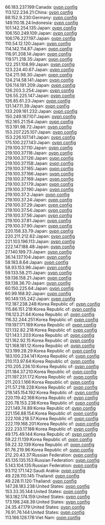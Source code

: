 66.183.237.199:Canada: [ovpn config](vpn/66_183_237_199.ovpn)  
113.122.234.21:China: [ovpn config](vpn/113_122_234_21.ovpn)  
88.152.9.230:Germany: [ovpn config](vpn/88_152_9_230.ovpn)  
149.110.18.24:Indonesia: [ovpn config](vpn/149_110_18_24.ovpn)  
101.142.254.135:Japan: [ovpn config](vpn/101_142_254_135.ovpn)  
106.150.249.109:Japan: [ovpn config](vpn/106_150_249_109.ovpn)  
106.176.227.197:Japan: [ovpn config](vpn/106_176_227_197.ovpn)  
110.54.12.120:Japan: [ovpn config](vpn/110_54_12_120.ovpn)  
114.142.114.87:Japan: [ovpn config](vpn/114_142_114_87.ovpn)  
116.91.208.14:Japan: [ovpn config](vpn/116_91_208_14.ovpn)  
119.171.218.35:Japan: [ovpn config](vpn/119_171_218_35.ovpn)  
122.251.108.99:Japan: [ovpn config](vpn/122_251_108_99.ovpn)  
123.224.40.67:Japan: [ovpn config](vpn/123_224_40_67.ovpn)  
124.211.98.30:Japan: [ovpn config](vpn/124_211_98_30.ovpn)  
124.214.58.141:Japan: [ovpn config](vpn/124_214_58_141.ovpn)  
126.114.191.209:Japan: [ovpn config](vpn/126_114_191_209.ovpn)  
126.203.3.254:Japan: [ovpn config](vpn/126_203_3_254.ovpn)  
126.55.225.147:Japan: [ovpn config](vpn/126_55_225_147.ovpn)  
126.85.61.23:Japan: [ovpn config](vpn/126_85_61_23.ovpn)  
131.147.11.39:Japan: [ovpn config](vpn/131_147_11_39.ovpn)  
133.209.161.232:Japan: [ovpn config](vpn/133_209_161_232.ovpn)  
150.249.187.107:Japan: [ovpn config](vpn/150_249_187_107.ovpn)  
152.165.21.154:Japan: [ovpn config](vpn/152_165_21_154.ovpn)  
153.191.98.72:Japan: [ovpn config](vpn/153_191_98_72.ovpn)  
153.207.225.107:Japan: [ovpn config](vpn/153_207_225_107.ovpn)  
153.226.107.141:Japan: [ovpn config](vpn/153_226_107_141.ovpn)  
175.100.227.143:Japan: [ovpn config](vpn/175_100_227_143.ovpn)  
219.100.37.110:Japan: [ovpn config](vpn/219_100_37_110.ovpn)  
219.100.37.118:Japan: [ovpn config](vpn/219_100_37_118.ovpn)  
219.100.37.126:Japan: [ovpn config](vpn/219_100_37_126.ovpn)  
219.100.37.158:Japan: [ovpn config](vpn/219_100_37_158.ovpn)  
219.100.37.165:Japan: [ovpn config](vpn/219_100_37_165.ovpn)  
219.100.37.166:Japan: [ovpn config](vpn/219_100_37_166.ovpn)  
219.100.37.169:Japan: [ovpn config](vpn/219_100_37_169.ovpn)  
219.100.37.179:Japan: [ovpn config](vpn/219_100_37_179.ovpn)  
219.100.37.190:Japan: [ovpn config](vpn/219_100_37_190.ovpn)  
219.100.37.2:Japan: [ovpn config](vpn/219_100_37_2.ovpn)  
219.100.37.24:Japan: [ovpn config](vpn/219_100_37_24.ovpn)  
219.100.37.29:Japan: [ovpn config](vpn/219_100_37_29.ovpn)  
219.100.37.54:Japan: [ovpn config](vpn/219_100_37_54.ovpn)  
219.100.37.56:Japan: [ovpn config](vpn/219_100_37_56.ovpn)  
219.100.37.81:Japan: [ovpn config](vpn/219_100_37_81.ovpn)  
219.100.37.90:Japan: [ovpn config](vpn/219_100_37_90.ovpn)  
220.158.33.79:Japan: [ovpn config](vpn/220_158_33_79.ovpn)  
220.211.212.62:Japan: [ovpn config](vpn/220_211_212_62.ovpn)  
221.103.196.113:Japan: [ovpn config](vpn/221_103_196_113.ovpn)  
222.147.188.48:Japan: [ovpn config](vpn/222_147_188_48.ovpn)  
27.140.189.73:Japan: [ovpn config](vpn/27_140_189_73.ovpn)  
36.14.137.104:Japan: [ovpn config](vpn/36_14_137_104.ovpn)  
58.183.8.64:Japan: [ovpn config](vpn/58_183_8_64.ovpn)  
58.93.153.96:Japan: [ovpn config](vpn/58_93_153_96.ovpn)  
59.133.58.211:Japan: [ovpn config](vpn/59_133_58_211.ovpn)  
59.136.158.21:Japan: [ovpn config](vpn/59_136_158_21.ovpn)  
59.138.36.70:Japan: [ovpn config](vpn/59_138_36_70.ovpn)  
60.150.225.64:Japan: [ovpn config](vpn/60_150_225_64.ovpn)  
60.99.168.92:Japan: [ovpn config](vpn/60_99_168_92.ovpn)  
90.149.135.242:Japan: [ovpn config](vpn/90_149_135_242.ovpn)  
112.187.238.248:Korea Republic of: [ovpn config](vpn/112_187_238_248.ovpn)  
115.86.151.218:Korea Republic of: [ovpn config](vpn/115_86_151_218.ovpn)  
116.123.21.64:Korea Republic of: [ovpn config](vpn/116_123_21_64.ovpn)  
116.32.244.251:Korea Republic of: [ovpn config](vpn/116_32_244_251.ovpn)  
119.197.171.169:Korea Republic of: [ovpn config](vpn/119_197_171_169.ovpn)  
121.132.82.218:Korea Republic of: [ovpn config](vpn/121_132_82_218.ovpn)  
121.143.1.203:Korea Republic of: [ovpn config](vpn/121_143_1_203.ovpn)  
121.162.92.15:Korea Republic of: [ovpn config](vpn/121_162_92_15.ovpn)  
121.168.181.12:Korea Republic of: [ovpn config](vpn/121_168_181_12.ovpn)  
123.199.28.29:Korea Republic of: [ovpn config](vpn/123_199_28_29.ovpn)  
183.100.234.141:Korea Republic of: [ovpn config](vpn/183_100_234_141.ovpn)  
210.113.97.64:Korea Republic of: [ovpn config](vpn/210_113_97_64.ovpn)  
210.205.236.10:Korea Republic of: [ovpn config](vpn/210_205_236_10.ovpn)  
211.184.37.210:Korea Republic of: [ovpn config](vpn/211_184_37_210.ovpn)  
211.197.231.172:Korea Republic of: [ovpn config](vpn/211_197_231_172.ovpn)  
211.203.1.166:Korea Republic of: [ovpn config](vpn/211_203_1_166.ovpn)  
211.57.218.228:Korea Republic of: [ovpn config](vpn/211_57_218_228.ovpn)  
218.145.154.192:Korea Republic of: [ovpn config](vpn/218_145_154_192.ovpn)  
220.119.42.168:Korea Republic of: [ovpn config](vpn/220_119_42_168.ovpn)  
220.78.153.238:Korea Republic of: [ovpn config](vpn/220_78_153_238.ovpn)  
221.149.74.89:Korea Republic of: [ovpn config](vpn/221_149_74_89.ovpn)  
221.156.88.154:Korea Republic of: [ovpn config](vpn/221_156_88_154.ovpn)  
222.108.218.57:Korea Republic of: [ovpn config](vpn/222_108_218_57.ovpn)  
222.119.168.201:Korea Republic of: [ovpn config](vpn/222_119_168_201.ovpn)  
222.233.17.188:Korea Republic of: [ovpn config](vpn/222_233_17_188.ovpn)  
49.175.49.144:Korea Republic of: [ovpn config](vpn/49_175_49_144.ovpn)  
59.22.11.139:Korea Republic of: [ovpn config](vpn/59_22_11_139.ovpn)  
59.22.32.139:Korea Republic of: [ovpn config](vpn/59_22_32_139.ovpn)  
61.76.219.96:Korea Republic of: [ovpn config](vpn/61_76_219_96.ovpn)  
212.20.43.37:Russian Federation: [ovpn config](vpn/212_20_43_37.ovpn)  
45.135.135.153:Russian Federation: [ovpn config](vpn/45_135_135_153.ovpn)  
5.143.104.135:Russian Federation: [ovpn config](vpn/5_143_104_135.ovpn)  
93.112.171.142:Saudi Arabia: [ovpn config](vpn/93_112_171_142.ovpn)  
49.228.110.145:Thailand: [ovpn config](vpn/49_228_110_145.ovpn)  
49.228.11.120:Thailand: [ovpn config](vpn/49_228_11_120.ovpn)  
147.28.183.238:United States: [ovpn config](vpn/147_28_183_238.ovpn)  
153.33.35.144:United States: [ovpn config](vpn/153_33_35_144.ovpn)  
163.182.174.159:United States: [ovpn config](vpn/163_182_174_159.ovpn)  
173.198.248.39:United States: [ovpn config](vpn/173_198_248_39.ovpn)  
24.35.47.179:United States: [ovpn config](vpn/24_35_47_179.ovpn)  
76.91.76.144:United States: [ovpn config](vpn/76_91_76_144.ovpn)  
113.166.128.178:Viet Nam: [ovpn config](vpn/113_166_128_178.ovpn)  
